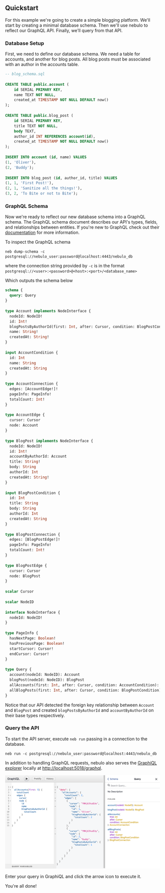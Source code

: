 ## Quickstart

For this example we're going to create a simple blogging platform. We'll start by creating a minimal database schema. Then we'll use nebulo to reflect our GraphQL API. Finally, we'll query from that API.

### Database Setup

First, we need to define our database schema. We need a table for accounts, and another for blog posts. All blog posts must be associated with an author in the accounts table.

```sql
-- blog_schema.sql

CREATE TABLE public.account (
    id SERIAL PRIMARY KEY,
    name TEXT NOT NULL,
    created_at TIMESTAMP NOT NULL DEFAULT now()
);

CREATE TABLE public.blog_post (
    id SERIAL PRIMARY KEY,
    title TEXT NOT NULL,
    body TEXT,
    author_id INT REFERENCES account(id),
    created_at TIMESTAMP NOT NULL DEFAULT now()
);

INSERT INTO account (id, name) VALUES
(1, 'Oliver'),
(2, 'Buddy');

INSERT INTO blog_post (id, author_id, title) VALUES
(1, 1, 'First Post!'),
(2, 1, 'Sanitize all the things!'),
(3, 2, 'To Bite or not to Bite');
```

### GraphQL Schema

Now we're ready to reflect our new database schema into a GraphQL schema. The GraphQL schema document describes our API's types, fields, and relationships between entities. If you're new to GraphQL check out their [documentation](https://graphql.org/learn/) for more information.

To inspect the GraphQL schema
```shell
neb dump-schema -c postgresql://nebulo_user:password@localhost:4443/nebulo_db
```
where the connection string provided by `-c` is in the format `postgresql://<user>:<password>@<host>:<port>/<database_name>`

Which outputs the schema below
```graphql
schema {
  query: Query
}

type Account implements NodeInterface {
  nodeId: NodeID!
  id: Int!
  blogPostsByAuthorId(first: Int, after: Cursor, condition: BlogPostCondition): BlogPostConnection
  name: String!
  createdAt: String!
}

input AccountCondition {
  id: Int
  name: String
  createdAt: String
}

type AccountConnection {
  edges: [AccountEdge!]!
  pageInfo: PageInfo!
  totalCount: Int!
}

type AccountEdge {
  cursor: Cursor
  node: Account
}

type BlogPost implements NodeInterface {
  nodeId: NodeID!
  id: Int!
  accountByAuthorId: Account
  title: String!
  body: String
  authorId: Int
  createdAt: String!
}

input BlogPostCondition {
  id: Int
  title: String
  body: String
  authorId: Int
  createdAt: String
}

type BlogPostConnection {
  edges: [BlogPostEdge!]!
  pageInfo: PageInfo!
  totalCount: Int!
}

type BlogPostEdge {
  cursor: Cursor
  node: BlogPost
}

scalar Cursor

scalar NodeID

interface NodeInterface {
  nodeId: NodeID!
}

type PageInfo {
  hasNextPage: Boolean!
  hasPreviousPage: Boolean!
  startCursor: Cursor!
  endCursor: Cursor!
}

type Query {
  account(nodeId: NodeID): Account
  blogPost(nodeId: NodeID): BlogPost
  allAccounts(first: Int, after: Cursor, condition: AccountCondition): AccountConnection
  allBlogPosts(first: Int, after: Cursor, condition: BlogPostCondition): BlogPostConnection
}
```

Notice that our API detected the foreign key relationship between `Account` and `BlogPost` and created `blogPostsByAuthorId` and `accountByAuthorId` on their base types respectively.


### Query the API

To start the API server, execute `neb run` passing in a connection to the database.

```shell
neb run -c postgresql://nebulo_user:password@localhost:4443/nebulo_db
```

In addition to handling GraphQL requests, nebulo also serves the [GraphiQL explorer](https://github.com/graphql/graphiql) locally at [http://localhost:5018/graphql](http://localhost:5018/graphql).


![graphiql image](images/graphiql.png)

Enter your query in GraphiQL and click the arrow icon to execute it.

You're all done!
